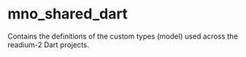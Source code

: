 # mno_shared_dart

Contains the definitions of the custom types (model) used across the readium-2 Dart projects.
